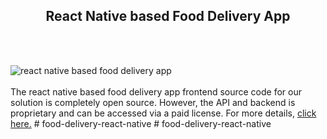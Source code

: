 <h2 style="text-align:center">React Native based Food Delivery App</h2><br/><br/>

![react native based food delivery app](https://admin.ninjascode.com/wp-content/uploads/2025/repoImages/Hector/2.webp) <br/><br/>The react native based food delivery app frontend source code for our solution is completely open source. However, the API and backend is proprietary and can be accessed via a paid license. For more details, <a href="https://enatega.com/?utm_source=github&utm_medium=repo&utm_campaign=hector-react-native-based-food-delivery-app" target="_blank">click here.</a>
#   f o o d - d e l i v e r y - r e a c t - n a t i v e  
 #   f o o d - d e l i v e r y - r e a c t - n a t i v e  
 